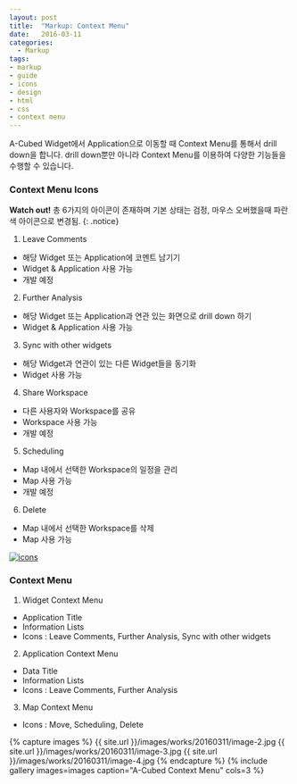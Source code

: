```yaml
---
layout: post
title:  "Markup: Context Menu"
date:   2016-03-11
categories:
  - Markup
tags:
- markup
- guide
- icons
- design
- html
- css
- context menu
---
```


A-Cubed Widget에서 Application으로 이동할 때 Context Menu를 통해서 drill down을 합니다. drill down뿐만 아니라 Context Menu를 이용하여 다양한 기능들을 수행할 수 있습니다.
      
### Context Menu Icons

**Watch out!** 총 6가지의 아이콘이 존재하며 기본 상태는 검정, 마우스 오버했을때 파란색 아이콘으로 변경됨.
{: .notice}

1. Leave Comments
  * 해당 Widget 또는 Application에 코멘트 남기기
  * Widget & Application 사용 가능
  * 개발 예정
  
2. Further Analysis
  * 해당 Widget 또는 Application과 연관 있는 화면으로 drill down 하기
  * Widget & Application 사용 가능
  
3. Sync with other widgets
  * 해당 Widget과 연관이 있는 다른 Widget들을 동기화
  * Widget 사용 가능
  
4. Share Workspace
  * 다른 사용자와 Workspace를 공유
  * Workspace 사용 가능
  * 개발 예정
  
5. Scheduling
  * Map 내에서 선택한 Workspace의 일정을 관리
  * Map 사용 가능
  * 개발 예정
  
6. Delete
  * Map 내에서 선택한 Workspace를 삭제
  * Map 사용 가능

<a href="{{ site.url }}/images/works/20160311/image-1.jpg"><img src="{{ site.url }}/images/works/20160311/image-1.jpg" alt="icons"></a>
<br>

### Context Menu

1. Widget Context Menu
  * Application Title
  * Information Lists
  * Icons : Leave Comments, Further Analysis, Sync with other widgets
  
2. Application Context Menu
  * Data Title
  * Information Lists
  * Icons : Leave Comments, Further Analysis
  
3. Map Context Menu
  * Icons : Move, Scheduling, Delete

{% capture images %}
	{{ site.url }}/images/works/20160311/image-2.jpg
	{{ site.url }}/images/works/20160311/image-3.jpg
	{{ site.url }}/images/works/20160311/image-4.jpg
{% endcapture %}
{% include gallery images=images caption="A-Cubed Context Menu" cols=3 %}